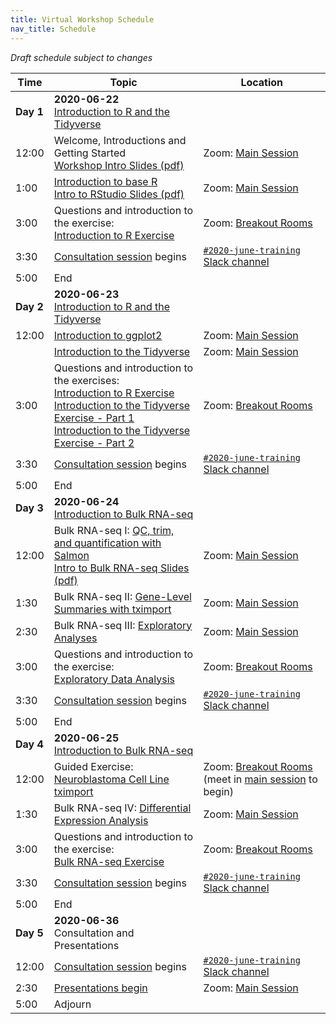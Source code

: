 ```yaml
---
title: Virtual Workshop Schedule
nav_title: Schedule
---
```


<!--See an example from a past virtual workshop here: https://github.com/AlexsLemonade/2020-may-training/wiki/Schedule -->

*Draft schedule subject to changes*

| Time        | Topic                                          | Location |
|-------------|------------------------------------------------|----------|
| **Day 1**   | **2020-06-22** <br> [Introduction to R and the Tidyverse](https://github.com/AlexsLemonade/training-modules/blob/{{site.release_tag}}/intro-to-R-tidyverse/README.md)
| 12:00       | Welcome, Introductions and Getting Started <br> [Workshop Intro Slides (pdf)](../slides/2020-06-22_01_CCDL_Workshop_Intro.pdf) | Zoom: [Main Session](../virtual-setup/zoom-procedures.md#joining-a-zoom-call) |
| 1:00       | [Introduction to base R](https://htmlpreview.github.io/?https://github.com/AlexsLemonade/training-modules/blob/{{site.release_tag}}/intro-to-R-tidyverse/01-intro_to_base_R.nb.html) <br> [Intro to RStudio Slides (pdf)](../slides/2020-06-22_02_Intro_to_RStudio_Server.pdf) | Zoom: [Main Session](../virtual-setup/zoom-procedures.md#joining-a-zoom-call) |
| 3:00        | Questions and introduction to the exercise: <br> [Introduction to R Exercise](https://github.com/AlexsLemonade/training-modules/blob/{{site.release_tag}}/intro-to-R-tidyverse/01b-intro_to_base_R_exercise.Rmd) | Zoom: [Breakout Rooms](../virtual-setup/zoom-procedures.md#using-zoom-breakout-rooms) |
| 3:30 		 | [Consultation session](workshop-structure.md#consultation-sessions) begins | [`#2020-june-training` Slack channel](../virtual-setup/slack-procedures.md#general-use) |
| 5:00        | End             | |
| **Day 2**   | **2020-06-23** <br> [Introduction to R and the Tidyverse](https://github.com/AlexsLemonade/training-modules/blob/{{site.release_tag}}/intro-to-R-tidyverse/README.md)      | |
| 12:00      | [Introduction to ggplot2](https://htmlpreview.github.io/?https://github.com/AlexsLemonade/training-modules/blob/{{site.release_tag}}/intro-to-R-tidyverse/02-intro_to_ggplot2.nb.html) | Zoom: [Main Session](../virtual-setup/zoom-procedures.md#joining-a-zoom-call) |
|             | [Introduction to the Tidyverse](https://htmlpreview.github.io/?https://github.com/AlexsLemonade/training-modules/blob/{{site.release_tag}}/intro-to-R-tidyverse/03-intro_to_tidyverse.nb.html) | Zoom: [Main Session](../virtual-setup/zoom-procedures.md#joining-a-zoom-call)
| 3:00        | Questions and introduction to the exercises: <br> [Introduction to R Exercise](https://github.com/AlexsLemonade/training-modules/blob/{{site.release_tag}}/intro-to-R-tidyverse/04a-intro_to_R_exercise.Rmd) <br> [Introduction to the Tidyverse Exercise - Part 1](https://github.com/AlexsLemonade/training-modules/blob/{{site.release_tag}}/intro-to-R-tidyverse/04b-intro_to_tidyverse_exercise-part-1.Rmd) <br> [Introduction to the Tidyverse Exercise - Part 2](https://github.com/AlexsLemonade/training-modules/blob/{{site.release_tag}}/intro-to-R-tidyverse/04c-intro_to_tidyverse_exercise-part-2.Rmd) | Zoom: [Breakout Rooms](../virtual-setup/zoom-procedures.md#using-zoom-breakout-rooms) |
| 3:30        | [Consultation session](workshop-structure.md#consultation-sessions) begins | [`#2020-june-training` Slack channel](../virtual-setup/slack-procedures.md#general-use) |
| 5:00        | End             |
| **Day 3**   | **2020-06-24** <br> [Introduction to Bulk RNA-seq](https://github.com/AlexsLemonade/training-modules/blob/{{site.release_tag}}/RNA-seq/README.md) | 
| 12:00       | Bulk RNA-seq I: [QC, trim, and quantification with Salmon](https://github.com/AlexsLemonade/training-modules/blob/{{site.release_tag}}/RNA-seq/01-qc_trim_quant.md) <br>  [Intro to Bulk RNA-seq  Slides (pdf)](../slides/2020-06-24_01_Intro_to_RNAseq.pdf)     | Zoom: [Main Session](../virtual-setup/zoom-procedures.md#joining-a-zoom-call)
| 1:30       | Bulk RNA-seq II: [Gene-Level Summaries with tximport](https://htmlpreview.github.io/?https://github.com/AlexsLemonade/training-modules/blob/{{site.release_tag}}/RNA-seq/02-gastric_cancer_tximport.nb.html) | Zoom: [Main Session](../virtual-setup/zoom-procedures.md#joining-a-zoom-call)
| 2:30        | Bulk RNA-seq III: [Exploratory Analyses](https://htmlpreview.github.io/?https://github.com/AlexsLemonade/training-modules/blob/{{site.release_tag}}/RNA-seq/03-gastric_cancer_exploratory.nb.html) |  Zoom: [Main Session](../virtual-setup/zoom-procedures.md#joining-a-zoom-call)
| 3:00        | Questions and introduction to the exercise: <br> [Exploratory Data Analysis](https://github.com/AlexsLemonade/training-modules/blob/{{site.release_tag}}RNA-seq/03b-exploratory_data_analysis_exercise.Rmd) | Zoom: [Breakout Rooms](../virtual-setup/zoom-procedures.md#using-zoom-breakout-rooms) |
| 3:30        | [Consultation session](workshop-structure.md#consultation-sessions) begins | [`#2020-june-training` Slack channel](../virtual-setup/slack-procedures.md#general-use) |
| 5:00        | End             |        
| **Day 4**   | **2020-06-25** <br> [Introduction to Bulk RNA-seq](https://github.com/AlexsLemonade/training-modules/blob/{{site.release_tag}}/RNA-seq/README.md) | 
| 12:00       | Guided Exercise: [Neuroblastoma Cell Line tximport](https://github.com/AlexsLemonade/training-modules/blob/{{site.release_tag}}/RNA-seq/04-nb_cell_line_tximport.md) | Zoom: [Breakout Rooms](../virtual-setup/zoom-procedures.md#using-zoom-breakout-rooms) (meet in [main session](../virtual-setup/zoom-procedures.md#joining-a-zoom-call) to begin)
| 1:30        | Bulk RNA-seq IV: [Differential Expression Analysis](https://htmlpreview.github.io/?https://github.com/AlexsLemonade/training-modules/blob/{{site.release_tag}}/RNA-seq/05-nb_cell_line_DESeq2.nb.html)               | Zoom: [Main Session](../virtual-setup/zoom-procedures.md#joining-a-zoom-call) |
| 3:00        | Questions and introduction to the exercise: <br> [Bulk RNA-seq Exercise](https://github.com/AlexsLemonade/training-modules/blob/{{site.release_tag}}/RNA-seq/06-bulk_rnaseq_exercise.Rmd) | Zoom: [Breakout Rooms](../virtual-setup/zoom-procedures.md#using-zoom-breakout-rooms) |
| 3:30        | [Consultation session](workshop-structure.md#consultation-sessions) begins | [`#2020-june-training` Slack channel](../virtual-setup/slack-procedures.md#general-use) |
| 5:00        | End             |
| **Day 5**   | **2020-06-36** <br> Consultation and Presentations |
| 12:00       | [Consultation session](workshop-structure.md#consultation-sessions) begins |  [`#2020-june-training` Slack channel](../virtual-setup/slack-procedures.md#general-use) |
| 2:30        | [Presentations begin](workshop-structure.md#presentations) | Zoom: [Main Session](../virtual-setup/zoom-procedures.md#joining-a-zoom-call) |
| 5:00        | Adjourn   |
